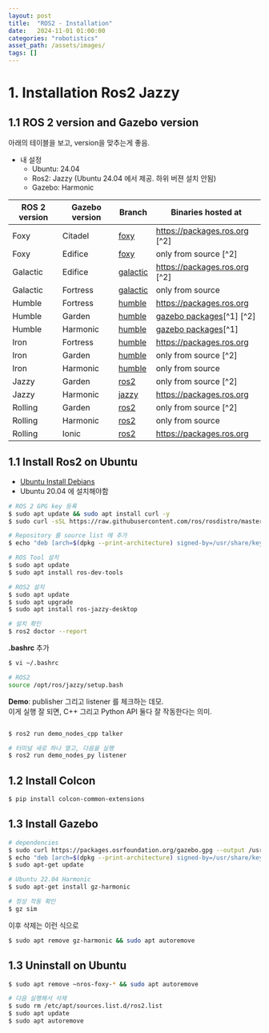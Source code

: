 ```yaml
---
layout: post
title:  "ROS2 - Installation"
date:   2024-11-01 01:00:00
categories: "robotistics"
asset_path: /assets/images/
tags: []
---
```



# 1. Installation Ros2 Jazzy

## 1.1 ROS 2 version and Gazebo version

아래의 테이블을 보고, version을 맞추는게 좋음.
 - 내 설정
   - Ubuntu: 24.04 
   - Ros2: Jazzy (Ubuntu 24.04 에서 제공. 하위 버젼 설치 안됨)
   - Gazebo: Harmonic


| ROS 2 version | Gazebo version | Branch                                                        | Binaries hosted at                                                                                                                               | 
|---------------|----------------|---------------------------------------------------------------|--------------------------------------------------------------------------------------------------------------------------------------------------| 
| Foxy          | Citadel        | [foxy](https://github.com/gazebosim/ros_gz/tree/foxy)         | https://packages.ros.org [^2]                                                                                                                    | 
| Foxy          | Edifice        | [foxy](https://github.com/gazebosim/ros_gz/tree/foxy)         | only from source [^2]                                                                                                                            | 
| Galactic      | Edifice        | [galactic](https://github.com/gazebosim/ros_gz/tree/galactic) | https://packages.ros.org [^2]                                                                                                                    | 
| Galactic      | Fortress       | [galactic](https://github.com/gazebosim/ros_gz/tree/galactic) | only from source                                                                                                                                 | 
| Humble        | Fortress       | [humble](https://github.com/gazebosim/ros_gz/tree/humble)     | https://packages.ros.org                                                                                                                         | 
| Humble        | Garden         | [humble](https://github.com/gazebosim/ros_gz/tree/humble)     | [gazebo packages](https://gazebosim.org/docs/latest/ros_installation#gazebo-garden-with-ros-2-humble-iron-or-rolling-use-with-caution-)[^1] [^2] | 
| Humble        | Harmonic       | [humble](https://github.com/gazebosim/ros_gz/tree/humble)     | [gazebo packages](https://gazebosim.org/docs/harmonic/ros_installation#-gazebo-harmonic-with-ros-2-humble-iron-or-rolling-use-with-caution-)[^1] | 
| Iron          | Fortress       | [humble](https://github.com/gazebosim/ros_gz/tree/iron)       | https://packages.ros.org                                                                                                                         | 
| Iron          | Garden         | [humble](https://github.com/gazebosim/ros_gz/tree/iron)       | only from source [^2]                                                                                                                            | 
| Iron          | Harmonic       | [humble](https://github.com/gazebosim/ros_gz/tree/iron)       | only from source                                                                                                                                 | 
| Jazzy         | Garden         | [ros2](https://github.com/gazebosim/ros_gz/tree/ros2)         | only from source [^2]                                                                                                                            | 
| Jazzy         | Harmonic       | [jazzy](https://github.com/gazebosim/ros_gz/tree/jazzy)       | https://packages.ros.org                                                                                                                         | 
| Rolling       | Garden         | [ros2](https://github.com/gazebosim/ros_gz/tree/ros2)         | only from source [^2]                                                                                                                            | 
| Rolling       | Harmonic       | [ros2](https://github.com/gazebosim/ros_gz/tree/ros2)         | only from source                                                                                                                                 | 
| Rolling       | Ionic          | [ros2](https://github.com/gazebosim/ros_gz/tree/ros2)         | https://packages.ros.org                                                                                                                         | 

## 1.1 Install Ros2 on Ubuntu

- [Ubuntu Install Debians](https://docs.ros.org/en/foxy/Installation/Ubuntu-Install-Debians.html)
- Ubuntu 20.04 에 설치해야함

```bash
# ROS 2 GPG key 등록
$ sudo apt update && sudo apt install curl -y
$ sudo curl -sSL https://raw.githubusercontent.com/ros/rosdistro/master/ros.key -o /usr/share/keyrings/ros-archive-keyring.gpg

# Repository 를 source list 에 추가
$ echo "deb [arch=$(dpkg --print-architecture) signed-by=/usr/share/keyrings/ros-archive-keyring.gpg] http://packages.ros.org/ros2/ubuntu $(. /etc/os-release && echo $UBUNTU_CODENAME) main" | sudo tee /etc/apt/sources.list.d/ros2.list > /dev/null

# ROS Tool 설치
$ sudo apt update
$ sudo apt install ros-dev-tools

# ROS2 설치
$ sudo apt update
$ sudo apt upgrade
$ sudo apt install ros-jazzy-desktop

# 설치 확인
$ ros2 doctor --report
```

**.bashrc** 추가

```bash
$ vi ~/.bashrc
```

```bash
# ROS2
source /opt/ros/jazzy/setup.bash
```



**Demo**: publisher 그리고 listener 를 체크하는 데모.<br> 
이게 실행 잘 되면, C++ 그리고 Python API 둘다 잘 작동한다는 의미. 

```bash

$ ros2 run demo_nodes_cpp talker

# 터미널 새로 하나 열고, 다음을 실행
$ ros2 run demo_nodes_py listener
```


## 1.2 Install Colcon

```bash
$ pip install colcon-common-extensions
```


## 1.3 Install Gazebo

```bash
# dependencies
$ sudo curl https://packages.osrfoundation.org/gazebo.gpg --output /usr/share/keyrings/pkgs-osrf-archive-keyring.gpg
$ echo "deb [arch=$(dpkg --print-architecture) signed-by=/usr/share/keyrings/pkgs-osrf-archive-keyring.gpg] http://packages.osrfoundation.org/gazebo/ubuntu-stable $(lsb_release -cs) main" | sudo tee /etc/apt/sources.list.d/gazebo-stable.list > /dev/null
$ sudo apt-get update

# Ubuntu 22.04 Harmonic
$ sudo apt-get install gz-harmonic

# 정상 작동 확인
$ gz sim
```

이후 삭제는 이런 식으로

```bash
$ sudo apt remove gz-harmonic && sudo apt autoremove
```



## 1.3 Uninstall on Ubuntu

```bash
$ sudo apt remove ~nros-foxy-* && sudo apt autoremove

# 다음 실행해서 삭제
$ sudo rm /etc/apt/sources.list.d/ros2.list
$ sudo apt update
$ sudo apt autoremove
```


